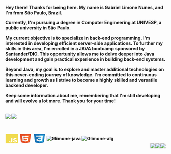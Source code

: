 
<strong><div> 
Hey there! Thanks for being here. My name is Gabriel Limone Nunes, and I'm from São Paulo, Brazil.

Currently, I'm pursuing a degree in Computer Engineering at UNIVESP, a public university in São Paulo.

My current objective is to specialize in back-end programming. I'm interested in developing efficient server-side applications. To further my skills in this area, I'm enrolled in a JAVA bootcamp sponsored by Santander/DIO. This opportunity allows me to delve deeper into Java development and gain practical experience in building back-end systems.

Beyond Java, my goal is to explore and master additional technologies on this never-ending journey of knowledge. I'm committed to continuous learning and growth as I strive to become a highly skilled and versatile backend developer.

Keep some information about me, remembering that I'm still developing and will evolve a lot more. Thank you for your time!
<strong></div>

<br>

<a>
  <img height=200 align="center" src="https://github-readme-stats.vercel.app/api?username=Glimone&hide=stars&theme=maroongold" />
</a>
<a>
  <img height=200  align="center" src="https://github-readme-stats.vercel.app/api/top-langs?username=Glimone&layout=compact&langs_count=8&card_width=320&theme=maroongold" />
</a>

##

<div style="display: inline_block"><br>
  <img align="center" alt="GLimone-Js" height="30" width="40" src="https://raw.githubusercontent.com/devicons/devicon/master/icons/javascript/javascript-plain.svg">
  <img align="center" alt="Glimone-HTML" height="30" width="40" src="https://raw.githubusercontent.com/devicons/devicon/master/icons/html5/html5-original.svg">
  <img align="center" alt="Glimone-CSS" height="30" width="40" src="https://raw.githubusercontent.com/devicons/devicon/master/icons/css3/css3-original.svg">
  <img align="center" alt="Glimone-java" height="45" width="40" src="https://cdn.jsdelivr.net/gh/devicons/devicon@latest/icons/java/java-plain-wordmark.svg">
  <img align="center" alt="Glimone-alg" height="30" width="40" src="https://cdn.jsdelivr.net/gh/devicons/devicon@latest/icons/thealgorithms/thealgorithms-original.svg">    

               
</div>


<div style="display: inline_block"> 
  <a href="https://www.instagram.com/biel.limone/" target="_blank"><img align="right" src="https://img.shields.io/badge/-Instagram-%23E4405F?style=for-the-badge&logo=instagram&logoColor=white" target="_blank"></a>
  <a href = "mailto:Glimone.nunes@outlook.com"><img align="right" src="https://img.shields.io/badge/-Gmail-%23333?style=for-the-badge&logo=gmail&logoColor=white" target="_blank"></a>
  <a href="https://https://www.linkedin.com/in/gabriel-limone/" target="_blank"><img align="right" src="https://img.shields.io/badge/-LinkedIn-%230077B5?style=for-the-badge&logo=linkedin&logoColor=white" target="_blank"></a> 
  
</div> <br>

##
  
          
          
          
